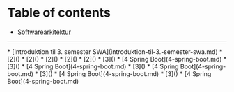 # Table of contents

* [Softwarearkitektur](README.md)
<hr/>
* [Introduktion til 3. semester SWA](introduktion-til-3.-semester-swa.md)
* [2]()
* [2]()
* [2]()
* [2]()
* [2]()
* [3]()
* [4 Spring Boot](4-spring-boot.md)
* [3]()
* [4 Spring Boot](4-spring-boot.md)
* [3]()
* [4 Spring Boot](4-spring-boot.md)
* [3]()
* [4 Spring Boot](4-spring-boot.md)
* [3]()
* [4 Spring Boot](4-spring-boot.md)
